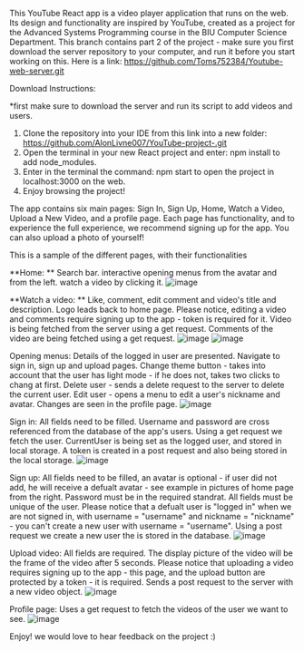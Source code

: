 This YouTube React app is a video player application that runs on the web. Its design and functionality are inspired by YouTube, created as a project for the Advanced Systems Programming course in the BIU Computer Science Department.
This branch contains part 2 of the project - make sure you first download the server repository to your computer, and run it before you start working on this.
Here is a link: https://github.com/Toms752384/Youtube-web-server.git

Download Instructions:

*first make sure to download the server and run its script to add videos and users.
1. Clone the repository into your IDE from this link into a new folder:  https://github.com/AlonLivne007/YouTube-project-.git
2. Open the terminal in your new React project and enter: npm install to add node_modules.
3. Enter in the terminal the command: npm start to open the project in localhost:3000 on the web.
4. Enjoy browsing the project!

The app contains six main pages: Sign In, Sign Up, Home, Watch a Video, Upload a New Video, and a profile page. Each page has functionality, and to experience the full experience, we recommend signing up for the app. You can also upload a photo of yourself!

This is a sample of the different pages, with their functionalities

**Home: **
Search bar. 
interactive opening menus from the avatar and from the left.
watch a video by clicking it.
![image](https://github.com/AlonLivne007/YouTube-project-/assets/120726615/ab2be7ba-94ac-4321-b6c7-e395b866934a)


**Watch a video: **
Like, comment, edit comment and video's title and description.
Logo leads back to home page.
Please notice, editing a video and comments require signing up to the app - token is required for it.
Video is being fetched from the server using a get request.
Comments of the video are being fetched using a get request.
![image](https://github.com/AlonLivne007/YouTube-project-/assets/120726615/c046997b-5fd5-4bdf-aeae-e01af51a959f)
![image](https://github.com/AlonLivne007/YouTube-project-/assets/120726615/0b0373af-6327-4ff4-9fda-9e6fefccbe7b)

Opening menus:
Details of the logged in user are presented.
Navigate to sign in, sign up and upload pages.
Change theme button - takes into account that the user has light mode - if he does not, takes two clicks to chang at first.
Delete user - sends a delete request to the server to delete the current user.
Edit user - opens a menu to edit a user's nickname and avatar. Changes are seen in the profile page.
![image](https://github.com/AlonLivne007/YouTube-project-/assets/120726615/74ff732d-1b1b-4ac4-83c7-eb07e27d32ee)

Sign in:
All fields need to be filled.
Username and password are cross referenced from the database of the app's users.
Using a get request we fetch the user.
CurrentUser is being set as the logged user, and stored in local storage.
A token is created in a post request and also being stored in the local storage.
![image](https://github.com/AlonLivne007/YouTube-project-/assets/120726615/57bcc423-f8bc-4a2c-baed-c5e658f1de00)

Sign up:
All fields need to be filled, an avatar is optional - if user did not add, he will receive a defualt avatar - see example in pictures of home page from the right.
Password must be in the required standrat.
All fields must be unique of the user.
Please notice that a defualt user is "logged in" when we are not signed in, with username = "username" and nickname = "nickname" - you can't create a new user with username = "username".
Using a post request we create a new user the is stored in the database.
![image](https://github.com/AlonLivne007/YouTube-project-/assets/120726615/cf00ab2e-ac0c-4141-9dab-02005f71089f)

Upload video: 
All fields are required.
The display picture of the video will be the frame of the video after 5 seconds.
Please notice that uploading a video requires signing up to the app - this page, and the upload button are protected by a token - it is required.
Sends a post request to the server with a new video object.
![image](https://github.com/AlonLivne007/YouTube-project-/assets/120726615/459c5eec-6416-47f9-ab0e-3a9d07f6e060)

Profile page:
Uses a get request to fetch the videos of the user we want to see.
![image](https://github.com/AlonLivne007/YouTube-project-/assets/120726615/d1054031-f9e9-4c0a-abbe-bdf8358dcf9e)




Enjoy! we would love to hear feedback on the project :)
